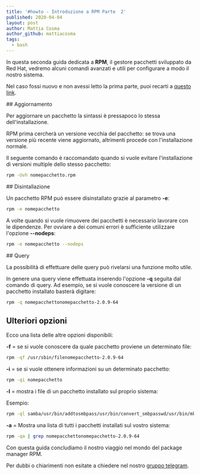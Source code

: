 ```yaml
---
title: '#howto - Introduzione a RPM Parte  2'
published: 2020-04-04
layout: post
author: Mattia Cosma
author_github: mattiacosma
tags:
  - bash
---
```

In questa seconda guida dedicata a **RPM**, il gestore pacchetti sviluppato da Red Hat, vedremo alcuni comandi avanzati e utili per configurare a modo il nostro sistema.

Nel caso fossi nuovo e non avessi letto la prima parte, puoi recarti a [questo link](https://linuxhub.it/articles/howto-introduzione-a-rpm-parte-1).

## Aggiornamento

Per aggiornare un pacchetto la sintassi è pressapoco lo stessa dell'installazione.

RPM prima cercherà un versione vecchia del pacchetto: se trova una versione più recente viene aggiornato, altrimenti procede con l'installazione normale.

Il seguente comando è raccomandato quando si vuole evitare l'installazione di versioni multiple dello stesso pacchetto:

```bash
rpm -Uvh nomepacchetto.rpm
```

## Disintallazione

Un pacchetto RPM può essere disinstallato grazie al parametro **-e**:

```bash
rpm -e nomepacchetto
```

A volte quando si vuole rimuovere dei pacchetti è necessario lavorare con le dipendenze. Per ovviare a dei comuni errori è sufficiente utilizzare l'opzione **--nodeps**:

```bash
rpm -e nomepacchetto --nodeps
```

## Query

La possibilità di effettuare delle query può rivelarsi una funzione molto utile.

In genere una query viene effettuata inserendo l'opzione **-q** seguita dal comando di query. Ad esempio, se si vuole conoscere la versione di un pacchetto installato basterà digitare:

```bash
rpm -q nomepacchettonomepacchetto-2.0.9-64
```

## Ulteriori opzioni

Ecco una lista delle altre opzioni disponibili:

**-f** = se si vuole conoscere da quale pacchetto proviene un determinato file:

```bash
rpm -qf /usr/sbin/filenomepacchetto-2.0.9-64
```

**-i** = se si vuole ottenere informazioni su un determinato pacchetto:

```bash
rpm -qi nomepacchetto

```

**-l** = mostra i file di un pacchetto installato sul proprio sistema:

Esempio:

```bash
rpm -ql samba/usr/bin/addtosmbpass/usr/bin/convert_smbpasswd/usr/bin/mksmbpasswd.sh/usr/bin/smbadduser/usr/bin/smbpasswd/usr/bin/smbstatus.....
```

**-a** = Mostra una lista di tutti i pacchetti installati sul vostro sistema:

```bash
rpm -qa | grep nomepacchettonomepacchetto-2.0.9-64
```

Con questa guida concludiamo il nostro viaggio nel mondo del package manager RPM.

Per dubbi o chiarimenti non esitate a chiedere nel nostro [gruppo telegram](https://t.me/linuxpeople).